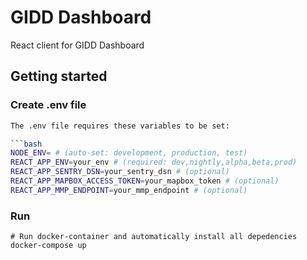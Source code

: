 # GIDD Dashboard

React client for GIDD Dashboard

## Getting started

### Create .env file

```bash
The .env file requires these variables to be set:

```bash
NODE_ENV= # (auto-set: development, production, test)
REACT_APP_ENV=your_env # (required: dev,nightly,alpha,beta,prod)
REACT_APP_SENTRY_DSN=your_sentry_dsn # (optional)
REACT_APP_MAPBOX_ACCESS_TOKEN=your_mapbox_token # (optional)
REACT_APP_MMP_ENDPOINT=your_mmp_endpoint # (optional)
```

### Run

```
# Run docker-container and automatically install all depedencies
docker-compose up
